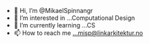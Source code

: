 - 👋 Hi, I’m @MikaelSpinnangr
- 👀 I’m interested in ...Computational Design
- 🌱 I’m currently learning ...CS
- 📫 How to reach me ...misp@linkarkitektur.no




<!---
MikaelSpinnangr/MikaelSpinnangr is a ✨ special ✨ repository because its `README.md` (this file) appears on your GitHub profile.
You can click the Preview link to take a look at your changes.
--->

